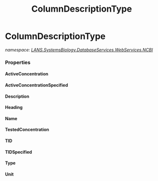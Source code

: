 ﻿---
title: ColumnDescriptionType
---

# ColumnDescriptionType
_namespace: [LANS.SystemsBiology.DatabaseServices.WebServices.NCBI](N-LANS.SystemsBiology.DatabaseServices.WebServices.NCBI.html)_






### Properties

#### ActiveConcentration

#### ActiveConcentrationSpecified

#### Description

#### Heading

#### Name

#### TestedConcentration

#### TID

#### TIDSpecified

#### Type

#### Unit

